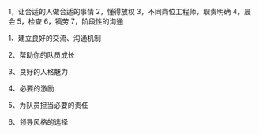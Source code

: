 

1，让合适的人做合适的事情
2，懂得放权
3，不同岗位工程师，职责明确
4，晨会
5，检查
6，犒劳
7，阶段性的沟通




1、建立良好的交流、沟通机制

2、帮助你的队员成长

3、良好的人格魅力

4、必要的激励

5、为队员担当必要的责任

6、领导风格的选择
